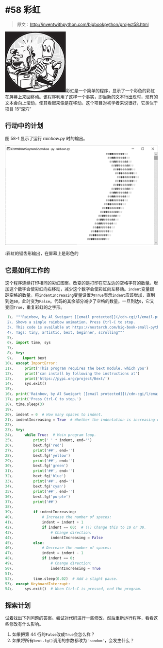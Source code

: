 # #58 彩虹

> 原文：<http://inventwithpython.com/bigbookpython/project58.html>

![](img/9d995d63aaead72cad01120081eb8f75.png)彩虹是一个简单的程序，显示了一个彩色的彩虹在屏幕上来回移动。该程序利用了这样一个事实，即当新的文本行出现时，现有的文本会向上滚动，使其看起来像是在移动。这个项目对初学者来说很好，它类似于项目 15“深穴”

## 行动中的计划

图 58-1 显示了运行 *rainbow.py* 时的输出。

![f58001](img/5534b93bd48019d3738c15d1fce48063.png)

:彩虹的锯齿形输出，在屏幕上是彩色的

## 它是如何工作的

这个程序连续打印相同的彩虹图案。改变的是打印在它左边的空格字符的数量。增加这个数字会使彩虹向右移动，减少这个数字会使彩虹向左移动。`indent`变量跟踪空格的数量。将`indentIncreasing`变量设置为`True`表示`indent`应该增加，直到到达`60`，此时变为`False`。代码的其余部分减少了空格的数量。一旦到达`0`，它又变回`True`，重复彩虹的之字形。

```py
 1\. """Rainbow, by Al Sweigart [[email protected]](/cdn-cgi/l/email-protection)
 2\. Shows a simple rainbow animation. Press Ctrl-C to stop.
 3\. This code is available at https://nostarch.com/big-book-small-python-programming
 4\. Tags: tiny, artistic, bext, beginner, scrolling"""
 5\. 
 6\. import time, sys
 7\. 
 8\. try:
 9\.    import bext
10\. except ImportError:
11\.     print('This program requires the bext module, which you')
12\.     print('can install by following the instructions at')
13\.     print('https://pypi.org/project/Bext/')
14\.     sys.exit()
15\. 
16\. print('Rainbow, by Al Sweigart [[email protected]](/cdn-cgi/l/email-protection)')
17\. print('Press Ctrl-C to stop.')
18\. time.sleep(3)
19\. 
20\. indent = 0  # How many spaces to indent.
21\. indentIncreasing = True  # Whether the indentation is increasing or not.
22\. 
23\. try:
24\.     while True:  # Main program loop.
25\.         print(' ' * indent, end='')
26\.         bext.fg('red')
27\.         print('##', end='')
28\.         bext.fg('yellow')
29\.         print('##', end='')
30\.         bext.fg('green')
31\.         print('##', end='')
32\.         bext.fg('blue')
33\.         print('##', end='')
34\.         bext.fg('cyan')
35\.         print('##', end='')
36\.         bext.fg('purple')
37\.         print('##')
38\. 
39\.         if indentIncreasing:
40\.             # Increase the number of spaces:
41\.             indent = indent + 1
42\.             if indent == 60:  # (!) Change this to 10 or 30.
43\.                 # Change direction:
44\.                 indentIncreasing = False
45\.         else:
46\.             # Decrease the number of spaces:
47\.             indent = indent - 1
48\.             if indent == 0:
49\.                 # Change direction:
50\.                 indentIncreasing = True
51\. 
52\.         time.sleep(0.02)  # Add a slight pause.
53\. except KeyboardInterrupt:
54\.     sys.exit()  # When Ctrl-C is pressed, end the program. 
```

## 探索计划

试着找出下列问题的答案。尝试对代码进行一些修改，然后重新运行程序，看看这些修改有什么影响。

1.  如果把第 44 行的`False`改成`True`会怎么样？
2.  如果将所有`bext.fg()`调用的参数都改为`'random'`，会发生什么？